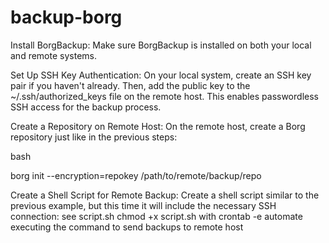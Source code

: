 # backup-borg

Install BorgBackup:
Make sure BorgBackup is installed on both your local and remote systems.

Set Up SSH Key Authentication:
On your local system, create an SSH key pair if you haven't already. Then, add the public key to the ~/.ssh/authorized_keys file on the remote host. This enables passwordless SSH access for the backup process.

Create a Repository on Remote Host:
On the remote host, create a Borg repository just like in the previous steps:

bash

borg init --encryption=repokey /path/to/remote/backup/repo

Create a Shell Script for Remote Backup:
Create a shell script similar to the previous example, but this time it will include the necessary SSH connection:
see script.sh
chmod +x script.sh
with crontab -e automate executing the command to send backups to remote host
